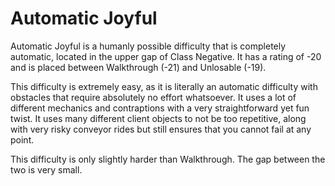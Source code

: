 # Automatic Joyful

Automatic Joyful is a humanly possible difficulty that is completely automatic, located in the upper gap of Class Negative. It has a rating of -20 and is placed between Walkthrough (-21) and Unlosable (-19).

This difficulty is extremely easy, as it is literally an automatic difficulty with obstacles that require absolutely no effort whatsoever. It uses a lot of different mechanics and contraptions with a very straightforward yet fun twist. It uses many different client objects to not be too repetitive, along with very risky conveyor rides but still ensures that you cannot fail at any point.

This difficulty is only slightly harder than Walkthrough. The gap between the two is very small.